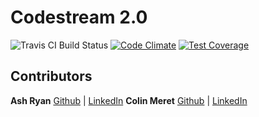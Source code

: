 # Codestream 2.0 
![Travis CI Build Status](https://travis-ci.org/colin92/Codestream2.0.svg?branch=master) 
[![Code Climate](https://codeclimate.com/github/colin92/Codestream2.0/badges/gpa.svg)](https://codeclimate.com/github/colin92/Codestream2.0) 
[![Test Coverage](https://codeclimate.com/github/colin92/Codestream2.0/badges/coverage.svg)](https://codeclimate.com/github/colin92/Codestream2.0/coverage)

## Contributors

**Ash Ryan** [Github](http://github.com/ashryanbeats) | [LinkedIn](http://www.linkedin.com/in/ashryan)
**Colin Meret** [Github](http://github.com/colin92) | [LinkedIn](http://linkedin.com/in/colinmeret)
